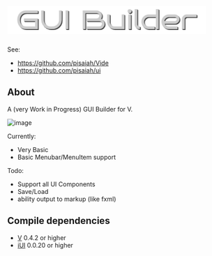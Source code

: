 # ![Gui Builder](https://github.com/pisaiah/gui-builder/blob/master/logo.png?raw=true)

See:
- https://github.com/pisaiah/Vide
- https://github.com/pisaiah/ui

## About

A (very Work in Progress) GUI Builder for V.

![image](https://github.com/pisaiah/gui-builder/assets/16439221/8e598ada-f440-4be4-83a4-8e9aa536cb34)

Currently:
- Very Basic
- Basic Menubar/MenuItem support

Todo:
- Support all UI Components
- Save/Load
- ability output to markup (like fxml) 

## Compile dependencies
- [V](https://vlang.io) 0.4.2 or higher
- [iUI](https://github.com/pisaiah/ui) 0.0.20 or higher
